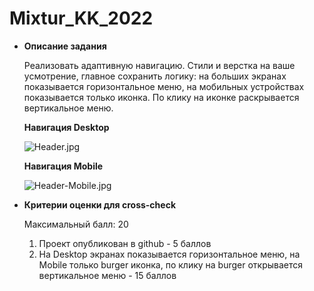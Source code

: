 # Mixtur_KK_2022


- **Описание задания**
    
    Реализовать адаптивную навигацию. Стили и верстка на ваше усмотрение, главное сохранить логику: на больших экранах показывается горизонтальное меню, на мобильных устройствах показывается только иконка. По клику на иконке раскрывается вертикальное меню.
    
    **Навигация Desktop**
    
    ![Header.jpg](https://s3-us-west-2.amazonaws.com/secure.notion-static.com/18abb352-f210-44f3-8607-3e850a326631/Header.jpg)
    
    **Навигация Mobile**
    
    ![Header-Mobile.jpg](https://s3-us-west-2.amazonaws.com/secure.notion-static.com/7af8799c-2bdf-4fbb-9ed2-e0c0645c8e4e/Header-Mobile.jpg)
    
- **Критерии оценки для cross-check**
    
    Максимальный балл: 20
    
    1. Проект опубликован в github - 5 баллов
    2. На Desktop экранах показывается горизонтальное меню, на Mobile только burger иконка, по клику на burger открывается вертикальное меню - 15 баллов
